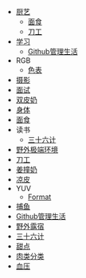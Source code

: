- [厨艺](/厨艺)
  - [面食](/厨艺_面食)
  - [刀工](/厨艺_刀工)
- [学习](/学习)
  - [Github管理生活](/学习_Github管理生活)
- RGB
  - [色表](/RGB_色表)
- [摄影](/摄影)
- [面试](/面试)
- [双皮奶](/双皮奶)
- [身体](/身体)
- [面食](/面食)
- 读书
  - [三十六计](/读书_三十六计)
- [野外极端环境](/野外极端环境)
- [刀工](/刀工)
- [姜撞奶](/姜撞奶)
- [凉皮](/凉皮)
- YUV
  - [Format](/YUV_Format)
- [捕鱼](/捕鱼)
- [Github管理生活](/Github管理生活)
- [野外露宿](/野外露宿)
- [三十六计](/三十六计)
- [甜点](/甜点)
- [肉类分类](/肉类分类)
- [血压](/血压)

